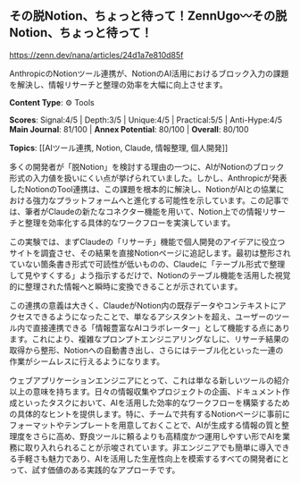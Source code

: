 ## その脱Notion、ちょっと待って！ZennUgo〰️その脱Notion、ちょっと待って！

https://zenn.dev/nana/articles/24d1a7e810d85f

AnthropicのNotionツール連携が、NotionのAI活用におけるブロック入力の課題を解決し、情報リサーチと整理の効率を大幅に向上させます。

**Content Type**: ⚙️ Tools

**Scores**: Signal:4/5 | Depth:3/5 | Unique:4/5 | Practical:5/5 | Anti-Hype:4/5
**Main Journal**: 81/100 | **Annex Potential**: 80/100 | **Overall**: 80/100

**Topics**: [[AIツール連携, Notion, Claude, 情報整理, 個人開発]]

多くの開発者が「脱Notion」を検討する理由の一つに、AIがNotionのブロック形式の入力値を扱いにくい点が挙げられていました。しかし、Anthropicが発表したNotionのTool連携は、この課題を根本的に解決し、NotionがAIとの協業における強力なプラットフォームへと進化する可能性を示しています。この記事では、筆者がClaudeの新たなコネクター機能を用いて、Notion上での情報リサーチと整理を効率化する具体的なワークフローを実演しています。

この実験では、まずClaudeの「リサーチ」機能で個人開発のアイデアに役立つサイトを調査させ、その結果を直接Notionページに追記します。最初は整形されていない箇条書き形式で可読性が低いものの、Claudeに「テーブル形式で整理して見やすくする」よう指示するだけで、Notionのテーブル機能を活用した視覚的に整理された情報へと瞬時に変換できることが示されています。

この連携の意義は大きく、ClaudeがNotion内の既存データやコンテキストにアクセスできるようになったことで、単なるアシスタントを超え、ユーザーのツール内で直接連携できる「情報豊富なAIコラボレーター」として機能する点にあります。これにより、複雑なプロンプトエンジニアリングなしに、リサーチ結果の取得から整形、Notionへの自動書き出し、さらにはテーブル化といった一連の作業がシームレスに行えるようになります。

ウェブアプリケーションエンジニアにとって、これは単なる新しいツールの紹介以上の意味を持ちます。日々の情報収集やプロジェクトの企画、ドキュメント作成といったタスクにおいて、AIを活用した効率的なワークフローを構築するための具体的なヒントを提供します。特に、チームで共有するNotionページに事前にフォーマットやテンプレートを用意しておくことで、AIが生成する情報の質と整理度をさらに高め、野良ツールに頼るよりも高精度かつ運用しやすい形でAIを業務に取り入れられることが示唆されています。非エンジニアでも簡単に導入できる手軽さも魅力であり、AIを活用した生産性向上を模索するすべての開発者にとって、試す価値のある実践的なアプローチです。
